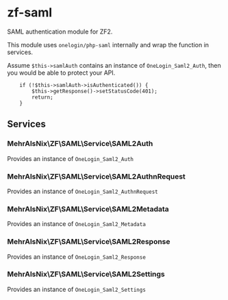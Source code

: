 # zf-saml

SAML authentication module for ZF2.

This module uses `onelogin/php-saml` internally and wrap the function in services.

Assume `$this->samlAuth` contains an instance of `OneLogin_Saml2_Auth`, then
you would be able to protect your API. 

```
    if (!$this->samlAuth->isAuthenticated()) {
        $this->getResponse()->setStatusCode(401);
        return;
    }
```

## Services

### MehrAlsNix\ZF\SAML\Service\SAML2Auth

Provides an instance of `OneLogin_Saml2_Auth`

### MehrAlsNix\ZF\SAML\Service\SAML2AuthnRequest

Provides an instance of `OneLogin_Saml2_AuthnRequest`

### MehrAlsNix\ZF\SAML\Service\SAML2Metadata

Provides an instance of `OneLogin_Saml2_Metadata`

### MehrAlsNix\ZF\SAML\Service\SAML2Response

Provides an instance of `OneLogin_Saml2_Response`

### MehrAlsNix\ZF\SAML\Service\SAML2Settings

Provides an instance of `OneLogin_Saml2_Settings`

